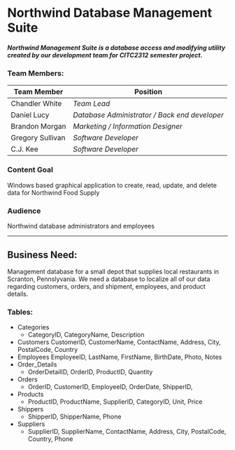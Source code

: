 # Northwind Database Management Suite

##### Northwind Management Suite is a database access and modifying utility created by our development team for CITC2312 semester project.

### Team Members: 
Team Member | Position
------------ | -------------
Chandler White | _Team Lead_
Daniel Lucy | _Database Administrator / Back end developer_
Brandon Morgan | _Marketing / Information Designer_
Gregory Sullivan | _Software Developer_
C.J. Kee | _Software Developer_

### Content Goal
Windows based graphical application to create, read, update, and delete data for Northwind Food Supply

### Audience 
Northwind database administrators and employees

------------------------------------------------------------------------------------------
## Business Need:

Management database for a small depot that supplies local restaurants in Scranton, Pennslyvania. We need a database to localize all of our data regarding customers, orders, and shipment, employees, and product details.

### Tables:

* Categories
   * CategoryID, CategoryName, Description
* Customers
    CustomerID, CustomerName, ContactName, Address, City, PostalCode, Country
* Employees
    EmployeeID, LastName, FirstName, BirthDate, Photo, Notes
* Order_Details
   * OrderDetailID, OrderID, ProductID, Quantity
* Orders 
   * OrderID, CustomerID, EmployeeID, OrderDate, ShipperID, 
* Products
   * ProductID, ProductName, SupplierID, CategoryID, Unit, Price
* Shippers
   * ShipperID, ShipperName, Phone
* Suppliers
   * SupplierID, SupplierName, ContactName, Address, City, PostalCode, Country, Phone
